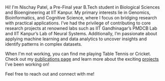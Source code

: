 Hi! I'm Nischay Patel, a Pre-Final year B.Tech student in Biological Sciences and Bioengineering at IIT Kanpur. My primary interests lie in Genomics, Bioinformatics, and Cognitive Science, where I focus on bridging research with practical applications. I’ve had the privilege of contributing to core research projects at renowned labs such as IIT Gandhinagar’s PMDCB Lab and IIT Kanpur’s Lab of Neural Systems. Additionally, I’m passionate about applying machine learning and data analytics to uncover insights and identify patterns in complex datasets. 

When I'm not working, you can find me playing Table Tennis or Cricket. Check out my [publications page](/nischaypatel4.github.io/publications/) and learn more about the exciting [projects](/nischaypatel4.github.io/projects/) I’ve been working on! 

Feel free to reach out and connect with me!
